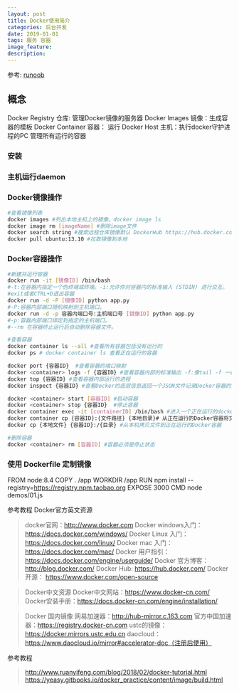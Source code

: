 ```yaml
---
layout: post
title: Docker使用简介
categories: 后台开发
date: 2019-01-01
tags: 服务 容器
image_feature: 
description: 
---
```


参考: [runoob](http://www.runoob.com/docker/docker-architecture.html)

## 概念

Docker Registry 仓库: 管理Docker镜像的服务器
Docker Images 镜像：生成容器的模板
Docker Container 容器： 运行
Docker Host 主机：执行docker守护进程的PC 管理所有运行的容器

### 安装

### 主机运行daemon

### Docker镜像操作

```bash
#查看镜像列表
docker images #列出本地主机上的镜像。docker image ls
docker image rm [imageName] #删除image文件
docker search string #搜索远程仓库镜像默认 DockerHub https://hub.docker.com/
docker pull ubuntu:13.10 #拉取镜像到本地
```

### Docker容器操作

```bash
#新建并运行容器
docker run -it [镜像ID] /bin/bash 
#-t:在容器内指定一个伪终端或终端。-i:允许你对容器内的标准输入 (STDIN) 进行交互。
#exit或者CTRL+D退出容器
docker run -d -P [镜像ID] python app.py
#-P:容器内部端口随机映射到主机端口。
docker run -d -p 容器内端口号:主机端口号 [镜像ID] python app.py 
#-p:容器内部端口绑定到指定的主机端口。
#--rm 在容器终止运行后自动删除容器文件。

#查看容器
docker container ls --all #查看所有容器包括没有运行的
docker ps # docker container ls 查看正在运行的容器

docker port {容器ID}  #查看容器的端口映射
docker <container> logs -f {容器ID} #查看容器内部的标准输出 -f:像tail -f 一样输出容器内部的标准输出。
docker top {容器ID} #查看容器内部运行的进程
docker inspect {容器ID} #查看Docker的底层信息返回一个JSON文件记录Docker容器的配置和状态信息

docker <container> start [容器ID] #启动容器
docker <container> stop {容器ID}  #停止容器
docker container exec -it [containerID] /bin/bash #进入一个正在运行的docker容器
docker container cp {容器ID}:{文件路径} {本地目录}# 从正在运行的Docker容器将文件拷贝到本机
docker cp {本地文件} {容器ID}:/{目录} #从本机拷贝文件到正在运行的Docker容器

#删除容器
docker <container> rm [容器ID] #容器必须是停止状态
```

### 使用 Dockerfile 定制镜像

FROM node:8.4
COPY . /app
WORKDIR /app
RUN npm install --registry=https://registry.npm.taobao.org
EXPOSE 3000
CMD node demos/01.js

参考教程
Docker官方英文资源
>docker官网：http://www.docker.com
>Docker windows入门：https://docs.docker.com/windows/
>Docker Linux 入门：https://docs.docker.com/linux/
>Docker mac 入门：https://docs.docker.com/mac/
>Docker 用户指引：https://docs.docker.com/engine/userguide/
>Docker 官方博客：http://blog.docker.com/
>Docker Hub: https://hub.docker.com/
>Docker开源： https://www.docker.com/open-source

>Docker中文资源
>Docker中文网站：https://www.docker-cn.com/
>Docker安装手册：https://docs.docker-cn.com/engine/installation/

>Docker 国内镜像
>网易加速器：http://hub-mirror.c.163.com
>官方中国加速器：https://registry.docker-cn.com
>ustc的镜像：https://docker.mirrors.ustc.edu.cn
>daocloud：https://www.daocloud.io/mirror#accelerator-doc（注册后使用）

参考教程
>http://www.ruanyifeng.com/blog/2018/02/docker-tutorial.html
>https://yeasy.gitbooks.io/docker_practice/content/image/build.html
